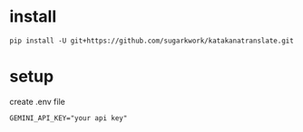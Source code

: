 # install

    pip install -U git+https://github.com/sugarkwork/katakanatranslate.git

# setup

create .env file

    GEMINI_API_KEY="your api key"

